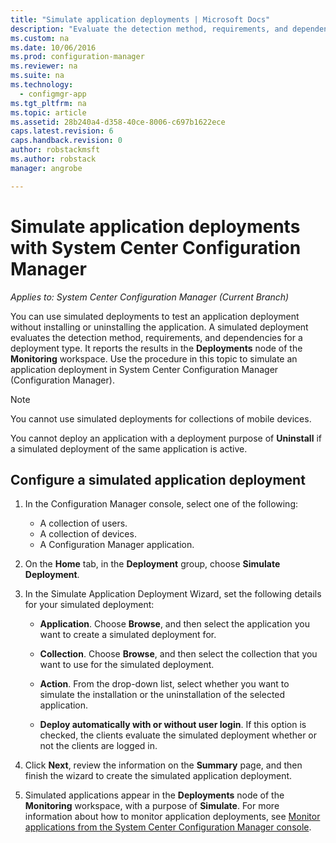 ```yaml
---
title: "Simulate application deployments | Microsoft Docs"
description: "Evaluate the detection method, requirements, and dependencies for a deployment type without installing the application."
ms.custom: na
ms.date: 10/06/2016
ms.prod: configuration-manager
ms.reviewer: na
ms.suite: na
ms.technology:
  - configmgr-app
ms.tgt_pltfrm: na
ms.topic: article
ms.assetid: 28b240a4-d358-40ce-8006-c697b1622ece
caps.latest.revision: 6
caps.handback.revision: 0
author: robstackmsftms.author: robstack
manager: angrobe

---
```

# Simulate application deployments with System Center Configuration Manager*Applies to: System Center Configuration Manager (Current Branch)*
You can use simulated deployments to test an application deployment without installing or uninstalling the application. A simulated deployment evaluates the detection method, requirements, and dependencies for a deployment type. It reports the results in the **Deployments** node of the **Monitoring** workspace. Use the procedure in this topic to simulate an application deployment in System Center Configuration Manager (Configuration Manager).  

> [!NOTE]  
> You cannot use simulated deployments for collections of mobile devices.  
>   
> You cannot deploy an application with a deployment purpose of **Uninstall** if a simulated deployment of the same application is active.  

## Configure a simulated application deployment

1.  In the Configuration Manager console, select one of the following:  
    -   A collection of users.  
    -   A collection of devices.  
    -   A Configuration Manager application.  

2.  On the **Home** tab, in the **Deployment** group, choose **Simulate Deployment**.  

3.  In the Simulate Application Deployment Wizard, set the following details for your simulated deployment:  

    -   **Application**. Choose **Browse**, and then select the application you want to create a simulated deployment for.  

    -   **Collection**. Choose **Browse**, and then select the collection that you want to use for the simulated deployment.  

    -   **Action**. From the drop-down list, select whether you want to simulate the installation or the uninstallation of the selected application.  

    -   **Deploy automatically with or without user login**. If this option is checked, the clients evaluate the simulated deployment whether or not the clients are logged in.  

4.  Click **Next**, review the information on the **Summary** page, and then finish the wizard to create the simulated application deployment.  

5.  Simulated applications appear in the **Deployments** node of the **Monitoring** workspace, with a purpose of **Simulate**. For more information about how to monitor application deployments, see [Monitor applications from the System Center Configuration Manager console](../../apps/deploy-use/monitor-applications-from-the-console.md).  
